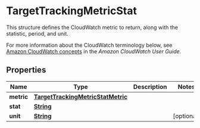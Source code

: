

# TargetTrackingMetricStat

<p>This structure defines the CloudWatch metric to return, along with the statistic, period, and unit.</p> <p>For more information about the CloudWatch terminology below, see <a href=\"https://docs.aws.amazon.com/AmazonCloudWatch/latest/monitoring/cloudwatch_concepts.html\">Amazon CloudWatch concepts</a> in the <i>Amazon CloudWatch User Guide</i>.</p>

## Properties

| Name | Type | Description | Notes |
|------------ | ------------- | ------------- | -------------|
|**metric** | [**TargetTrackingMetricStatMetric**](TargetTrackingMetricStatMetric.md) |  |  |
|**stat** | [**String**](String.md) |  |  |
|**unit** | [**String**](String.md) |  |  [optional] |



